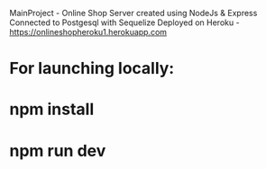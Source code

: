  MainProject - Online Shop
 Server created using NodeJs & Express 
 Connected to Postgesql with Sequelize
 Deployed on Heroku - https://onlineshopheroku1.herokuapp.com

# For launching locally:

#   npm install
   
#   npm run dev 


